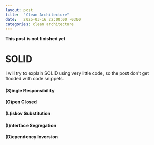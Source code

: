 ```yaml
---
layout: post
title:  "Clean Architecture"
date:   2025-03-16 22:00:00 -0300
categories: clean architecture
---
```


**This post is not finished yet**

# SOLID
I will try to explain SOLID using very little code, so the post don't get flooded with code snippets.

#### (S)ingle Responsibility

#### (O)pen Closed

#### (L)iskov Substitution 

#### (I)nterface Segregation

#### (D)ependency Inversion